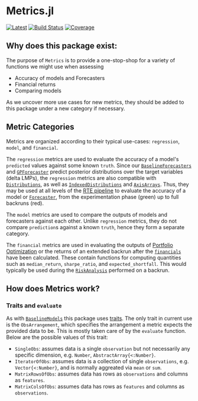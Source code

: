 # Metrics.jl

[![Latest](https://img.shields.io/badge/docs-latest-blue.svg)](https://invenia.pages.invenia.ca/Metrics.jl/)
[![Build Status](https://gitlab.invenia.ca/invenia/Metrics.jl/badges/master/build.svg)](https://gitlab.invenia.ca/invenia/Metrics.jl/commits/master)
[![Coverage](https://gitlab.invenia.ca/invenia/Metrics.jl/badges/master/coverage.svg)](https://gitlab.invenia.ca/invenia/Metrics.jl/commits/master)

## Why does this package exist:
The purpose of `Metrics` is to provide a one-stop-shop for a variety of functions we might use when assessing
 - Accuracy of models and Forecasters
 - Financial returns
 - Comparing models

As we uncover more use cases for new metrics, they should be added to this package under a new category if necessary.

## Metric Categories

Metrics are organized according to their typical use-cases: `regression`, `model`, and `financial`.

The `regression` metrics are used to evaluate the accuracy of a model's `predicted` values against some known `truth`.
Since our [`BaselineForecasters`](https://gitlab.invenia.ca/invenia/BaselineForecasters.jl) and [`GPForecaster`](https://gitlab.invenia.ca/research/GPForecaster.jl) predict posterior distributions over the target variables (delta LMPs), the `regression` metrics are also compatible with [`Distributions`](https://github.com/JuliaStats/Distributions.jl), as well as [`IndexedDistributions`](https://gitlab.invenia.ca/invenia/IndexedDistributions.jl) and [`AxisArrays`](https://github.com/JuliaArrays/AxisArrays.jl).
Thus, they may be used at all levels of the [RTE pipeline](https://gitlab.invenia.ca/invenia/wiki/blob/master/research/research-testing-environment.md#design) to evaluate the accuracy of a model or [`Forecaster`](https://gitlab.invenia.ca/invenia/Forecasters.jl), from the experimentation phase (green) up to full backruns (red).

The `model` metrics are used to compare the outputs of models and forecasters against each other.
Unlike `regression` metrics, they do not compare `prediction`s against a known `truth`, hence they form a separate category.

The `financial` metrics are used in evaluating the outputs of [Portfolio Optimization](https://gitlab.invenia.ca/invenia/PortfolioOptimizers.jl) or the returns of an extended backrun after the [`financials`](https://invenia.pages.invenia.ca/BidFinance.jl/pages/api/#BidFinance.get_financials-Tuple{S3DB.AbstractClient,TimeZones.ZonedDateTime,Bids.FixedDataFrame,ElectricityMarkets.Market}) have been calculated.
These contain functions for computing quantities such as `median_return`, `sharpe_ratio`, and `expected_shortfall`.
This would typically be used during the [`RiskAnalysis`](https://gitlab.invenia.ca/invenia/RiskAnalysis.jl) performed on a backrun.

## How does Metrics work?

### Traits and `evaluate`

As with [`BaselineModels`](https://gitlab.invenia.ca/research/BaselineModels.jl) this package uses [traits](https://white.ucc.asn.au/2018/10/03/Dispatch,-Traits-and-Metaprogramming-Over-Reflection.html).
The only trait in current use is the `ObsArrangement`, which specifies the arrangement a metric expects the provided data to be.
This is mostly taken care of by the `evaluate` function.
Below are the possible values of this trait:

* `SingleObs`: assumes data is a single `observation` but not necessarily any specific dimension, e.g. `Number`, `AbstractArray{<:Number}`.
* `IteratorOfObs`: assumes data is a collection of single `observations`, e.g. `Vector{<:Number}`, and is normally aggreated via `mean` or `sum`.
* `MatrixRowsOfObs`: assumes data has rows as `observations` and columns as `features`.
* `MatrixColsOfObs`: assumes data has rows as `features` and columns as `observations`.

